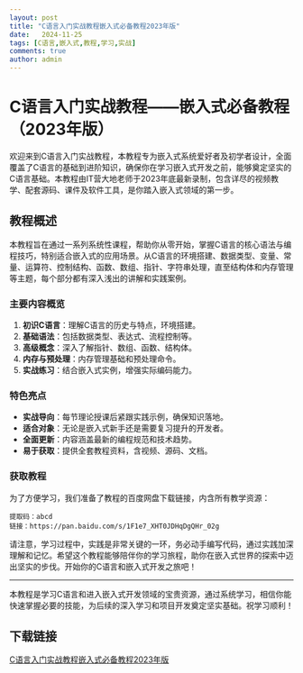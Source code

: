 ```yaml
---
layout: post
title: "C语言入门实战教程嵌入式必备教程2023年版"
date:   2024-11-25
tags: [C语言,嵌入式,教程,学习,实战]
comments: true
author: admin
---
```

# C语言入门实战教程——嵌入式必备教程（2023年版）

欢迎来到C语言入门实战教程，本教程专为嵌入式系统爱好者及初学者设计，全面覆盖了C语言的基础到进阶知识，确保你在学习嵌入式开发之前，能够奠定坚实的C语言基础。本教程由IT营大地老师于2023年底最新录制，包含详尽的视频教学、配套源码、课件及软件工具，是你踏入嵌入式领域的第一步。

## 教程概述

本教程旨在通过一系列系统性课程，帮助你从零开始，掌握C语言的核心语法与编程技巧，特别适合嵌入式的应用场景。从C语言的环境搭建、数据类型、变量、常量、运算符、控制结构、函数、数组、指针、字符串处理，直至结构体和内存管理等主题，每个部分都有深入浅出的讲解和实践案例。

### 主要内容概览

1. **初识C语言**：理解C语言的历史与特点，环境搭建。
2. **基础语法**：包括数据类型、表达式、流程控制等。
3. **高级概念**：深入了解指针、数组、函数、结构体。
4. **内存与预处理**：内存管理基础和预处理命令。
5. **实战练习**：结合嵌入式实例，增强实际编码能力。

### 特色亮点

- **实战导向**：每节理论授课后紧跟实践示例，确保知识落地。
- **适合对象**：无论是嵌入式新手还是需要复习提升的开发者。
- **全面更新**：内容涵盖最新的编程规范和技术趋势。
- **易于获取**：提供全套教程资料，含视频、源码、文档。

### 获取教程

为了方便学习，我们准备了教程的百度网盘下载链接，内含所有教学资源：
```
提取码：abcd
链接：https://pan.baidu.com/s/1F1e7_XHT0JDHqDgQHr_02g
```

请注意，学习过程中，实践是非常关键的一环，务必动手编写代码，通过实践加深理解和记忆。希望这个教程能够陪伴你的学习旅程，助你在嵌入式世界的探索中迈出坚实的步伐。开始你的C语言和嵌入式开发之旅吧！

---

本教程是学习C语言和进入嵌入式开发领域的宝贵资源，通过系统学习，相信你能快速掌握必要的技能，为后续的深入学习和项目开发奠定坚实基础。祝学习顺利！

## 下载链接

[C语言入门实战教程嵌入式必备教程2023年版](https://pan.quark.cn/s/a0719c302014)